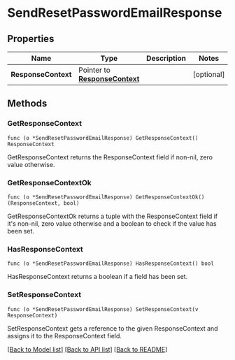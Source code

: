 # SendResetPasswordEmailResponse

## Properties

Name | Type | Description | Notes
------------ | ------------- | ------------- | -------------
**ResponseContext** | Pointer to [**ResponseContext**](ResponseContext.md) |  | [optional] 

## Methods

### GetResponseContext

`func (o *SendResetPasswordEmailResponse) GetResponseContext() ResponseContext`

GetResponseContext returns the ResponseContext field if non-nil, zero value otherwise.

### GetResponseContextOk

`func (o *SendResetPasswordEmailResponse) GetResponseContextOk() (ResponseContext, bool)`

GetResponseContextOk returns a tuple with the ResponseContext field if it's non-nil, zero value otherwise
and a boolean to check if the value has been set.

### HasResponseContext

`func (o *SendResetPasswordEmailResponse) HasResponseContext() bool`

HasResponseContext returns a boolean if a field has been set.

### SetResponseContext

`func (o *SendResetPasswordEmailResponse) SetResponseContext(v ResponseContext)`

SetResponseContext gets a reference to the given ResponseContext and assigns it to the ResponseContext field.


[[Back to Model list]](../README.md#documentation-for-models) [[Back to API list]](../README.md#documentation-for-api-endpoints) [[Back to README]](../README.md)


